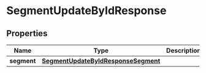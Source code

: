 

# SegmentUpdateByIdResponse


## Properties

| Name | Type | Description | Notes |
|------------ | ------------- | ------------- | -------------|
|**segment** | [**SegmentUpdateByIdResponseSegment**](SegmentUpdateByIdResponseSegment.md) |  |  [optional] |



